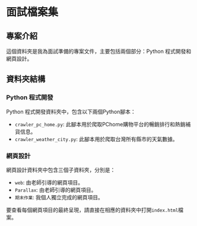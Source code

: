 # 面試檔案集

## 專案介紹
這個資料夾是我為面試準備的專案文件，主要包括兩個部分：Python 程式開發和網頁設計。

## 資料夾結構

### Python 程式開發
Python 程式開發資料夾中，包含以下兩個Python腳本：
- `crawler_pc_home.py`: 此腳本用於爬取PChome購物平台的暢銷排行和熱銷補貨信息。
- `crawler_weather_city.py`: 此腳本用於爬取台灣所有縣市的天氣數據。

### 網頁設計
網頁設計資料夾中包含三個子資料夾，分別是：
- `web`: 由老師引導的網頁項目。
- `Parallax`: 由老師引導的網頁項目。
- `期末作業`: 我個人獨立完成的網頁項目。

要查看每個網頁項目的最終呈現，請直接在相應的資料夾中打開`index.html`檔案。
